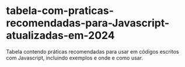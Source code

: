 # tabela-com-praticas-recomendadas-para-Javascript-atualizadas-em-2024
Tabela contendo práticas recomendadas para usar em códigos escritos com Javascript, incluindo exemplos e onde e como usar.
